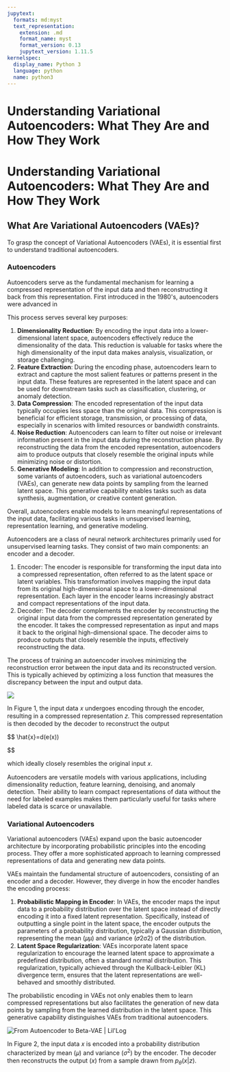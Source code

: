 ```yaml
---
jupytext:
  formats: md:myst
  text_representation:
    extension: .md
    format_name: myst
    format_version: 0.13
    jupytext_version: 1.11.5
kernelspec:
  display_name: Python 3
  language: python
  name: python3
---
```

# Understanding Variational Autoencoders: What They Are and How They Work

# Understanding Variational Autoencoders: What They Are and How They Work

## What Are Variational Autoencoders (VAEs)?

To grasp the concept of Variational Autoencoders (VAEs), it is essential first to understand traditional autoencoders.

### Autoencoders

Autoencoders serve as the fundamental mechanism for learning a compressed representation of the input data and then reconstructing it back from this representation. First introduced in the 1980's, autoencoders were advanced in

This process serves several key purposes:

1. **Dimensionality Reduction**: By encoding the input data into a lower-dimensional latent space, autoencoders effectively reduce the dimensionality of the data. This reduction is valuable for tasks where the high dimensionality of the input data makes analysis, visualization, or storage challenging.
2. **Feature Extraction**: During the encoding phase, autoencoders learn to extract and capture the most salient features or patterns present in the input data. These features are represented in the latent space and can be used for downstream tasks such as classification, clustering, or anomaly detection.
3. **Data Compression**: The encoded representation of the input data typically occupies less space than the original data. This compression is beneficial for efficient storage, transmission, or processing of data, especially in scenarios with limited resources or bandwidth constraints.
4. **Noise Reduction**: Autoencoders can learn to filter out noise or irrelevant information present in the input data during the reconstruction phase. By reconstructing the data from the encoded representation, autoencoders aim to produce outputs that closely resemble the original inputs while minimizing noise or distortion.
5. **Generative Modeling**: In addition to compression and reconstruction, some variants of autoencoders, such as variational autoencoders (VAEs), can generate new data points by sampling from the learned latent space. This generative capability enables tasks such as data synthesis, augmentation, or creative content generation.

Overall, autoencoders enable models to learn meaningful representations of the input data, facilitating various tasks in unsupervised learning, representation learning, and generative modeling.

Autoencoders are a class of neural network architectures primarily used for unsupervised learning tasks. They consist of two main components: an encoder and a decoder.

1. Encoder: The encoder is responsible for transforming the input data into a compressed representation, often referred to as the latent space or latent variables. This transformation involves mapping the input data from its original high-dimensional space to a lower-dimensional representation. Each layer in the encoder learns increasingly abstract and compact representations of the input data.
2. Decoder: The decoder complements the encoder by reconstructing the original input data from the compressed representation generated by the encoder. It takes the compressed representation as input and maps it back to the original high-dimensional space. The decoder aims to produce outputs that closely resemble the inputs, effectively reconstructing the data.

The process of training an autoencoder involves minimizing the reconstruction error between the input data and its reconstructed version. This is typically achieved by optimizing a loss function that measures the discrepancy between the input and output data.

![](https://lh7-us.googleusercontent.com/wv3pIuKMoB5E4A862rlcN85JxlLTaTcM1JY0BzkJB0GVbm_rBDsVcOP4ma-57c_mLEUhTCs4eW368tLAD8_peMo_zX7kea253bULhrYVUoxjmenup4CIm2SY_m3M4bEJIdgIM0u7JcK3wWcDa7kqT6I)

In Figure 1, the input data 𝑥 undergoes encoding through the encoder, resulting in a compressed representation 𝑧. This compressed representation is then decoded by the decoder to reconstruct the output 

$$
\hat{x}=d(e(x))

$$

 which ideally closely resembles the original input 𝑥.

Autoencoders are versatile models with various applications, including dimensionality reduction, feature learning, denoising, and anomaly detection. Their ability to learn compact representations of data without the need for labeled examples makes them particularly useful for tasks where labeled data is scarce or unavailable.

### Variational Autoencoders

Variational autoencoders (VAEs) expand upon the basic autoencoder architecture by incorporating probabilistic principles into the encoding process. They offer a more sophisticated approach to learning compressed representations of data and generating new data points.

VAEs maintain the fundamental structure of autoencoders, consisting of an encoder and a decoder. However, they diverge in how the encoder handles the encoding process:

1. **Probabilistic Mapping in Encoder**: In VAEs, the encoder maps the input data to a probability distribution over the latent space instead of directly encoding it into a fixed latent representation. Specifically, instead of outputting a single point in the latent space, the encoder outputs the parameters of a probability distribution, typically a Gaussian distribution, representing the mean (𝜇μ) and variance (𝜎2σ2) of the distribution.
2. **Latent Space Regularization**: VAEs incorporate latent space regularization to encourage the learned latent space to approximate a predefined distribution, often a standard normal distribution. This regularization, typically achieved through the Kullback-Leibler (KL) divergence term, ensures that the latent representations are well-behaved and smoothly distributed.

The probabilistic encoding in VAEs not only enables them to learn compressed representations but also facilitates the generation of new data points by sampling from the learned distribution in the latent space. This generative capability distinguishes VAEs from traditional autoencoders.

![From Autoencoder to Beta-VAE | Lil'Log](https://lilianweng.github.io/posts/2018-08-12-vae/vae-gaussian.png)

In Figure 2, the input data 𝑥 is encoded into a probability distribution characterized by mean (𝜇) and variance $(\sigma^{2})$ by the encoder. The decoder then reconstructs the output $(x)$ from a sample drawn from $p_{\theta}(x|z)$.
